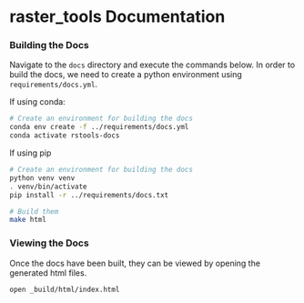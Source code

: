 # raster_tools Documentation

### Building the Docs
Navigate to the `docs` directory and execute the commands below. In order to
build the docs, we need to create a python environment using
`requirements/docs.yml`.

If using conda:

```sh
# Create an environment for building the docs
conda env create -f ../requirements/docs.yml
conda activate rstools-docs
```

If using pip

```sh
# Create an environment for building the docs
python venv venv
. venv/bin/activate
pip install -r ../requirements/docs.txt
```

```sh
# Build them
make html
```

### Viewing the Docs
Once the docs have been built, they can be viewed by opening the generated
html files.

```sh
open _build/html/index.html
```
